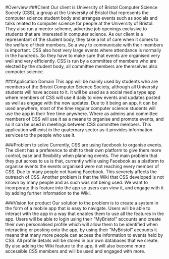 #Overview
###Client
Our client is University of Bristol Computer Science Society (CSS), a group at the University of Bristol that represents the computer science student body and arranges events such as socials and talks related to computer science for people at the University of Bristol. They also run a mentor scheme, advertise job openings exclusive to students that are interested in computer science. As our client is a representant of the student body, they take a lot of care when it comes to the welfare of their members. So a way to communicate with their members is important. CSS also host very large events where attendance is normally in the hundreds. So they have to make sure that events are organised very well and very efficiently. CSS is run by a committee of members who are elected by the student body, all committee members are themselves also computer science.

###Application Domain
This app will be mainly used by students who are members of the Bristol Computer Science Society, although all University students will have access to it. It will be used as a social media type app where members of CSS will use it daily to view events and updates posted as well as engage with the new updates. Due to it being an app, it can be used anywhere, most of the time regular computer science students will use the app in their free time anywhere. Where as admins and committee members of CSS will use it as a means to organise and promote events, and so it can be used in meetings between CSS committee members. This application will exist in the quaternary sector as it provides information services to the people who use it. 

###Problem to solve
Currently, CSS are using facebook to organise events. The client has a preference to shift to their own platform to give them more control, ease and flexibility when planning events. The main problem that they put across to us is that, currently while using Facebook as a platform to organise events the events organised were not reaching every member of CSS. Due to many people not having Facebook. This severely affects the outreach of CSS. Another problem is that the Wiki that CSS developed is not known by many people and as such was not being used. We want to incorporate this feature into the app so users can view it, and engage with it by adding further information to the Wiki.

###Vision for product
Our solution to the problem is to create a system in the form of a mobile app that is easy to navigate. Users will be able to interact with the app in a way that enables them to use all the features in the app. Users will be able to login using their “MyBristol” accounts and create their own personalised profile which will allow them to be identified when interacting or posting onto the app, by using their “MyBristol” accounts it means that many more people can access the information to events held by CSS. All profile details will be stored in our own databases that we create. By also adding the Wiki feature to the app, it will also become more accessible CSS members and will be used and engaged with more.